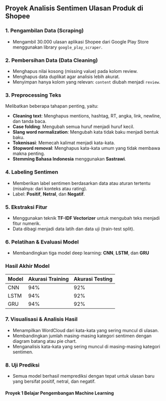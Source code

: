 ## Proyek Analisis Sentimen Ulasan Produk di Shopee  

### 1. **Pengambilan Data (Scraping)**
- Mengambil 30.000 ulasan aplikasi Shopee dari Google Play Store menggunakan library `google_play_scraper`.

### 2. **Pembersihan Data (Data Cleaning)**
- Menghapus nilai kosong (missing value) pada kolom review.
- Menghapus data duplikat agar analisis lebih akurat.
- Menyimpan hanya kolom yang relevan: `content` diubah menjadi `review`.

### 3. **Preprocessing Teks**
Melibatkan beberapa tahapan penting, yaitu:
- **Cleaning text**: Menghapus mentions, hashtag, RT, angka, link, newline, dan tanda baca.
- **Case folding**: Mengubah semua huruf menjadi huruf kecil.
- **Slang word normalization**: Mengubah kata tidak baku menjadi bentuk baku.
- **Tokenisasi**: Memecah kalimat menjadi kata-kata.
- **Stopword removal**: Menghapus kata-kata umum yang tidak membawa makna penting.
- **Stemming Bahasa Indonesia** menggunakan **Sastrawi**.

### 4. **Labeling Sentimen**
- Memberikan label sentimen berdasarkan data atau aturan tertentu (misalnya: dari konteks atau rating).
- Label: **Positif**, **Netral**, dan **Negatif**.

### 5. **Ekstraksi Fitur**
- Menggunakan teknik **TF-IDF Vectorizer** untuk mengubah teks menjadi fitur numerik.
- Data dibagi menjadi data latih dan data uji (train-test split).

### 6. **Pelatihan & Evaluasi Model**
- Membandingkan tiga model deep learning: **CNN**, **LSTM**, dan **GRU**

### Hasil Akhir Model

| Model | Akurasi Training | Akurasi Testing |
|-------|------------------|-----------------|
| CNN   | 94%              | 92%             |
| LSTM  | 94%              | 92%             |
| GRU   | 94%              | 92%             |

### 7. **Visualisasi & Analisis Hasil**
- Menampilkan WordCloud dari kata-kata yang sering muncul di ulasan.
- Membandingkan jumlah masing-masing kategori sentimen dengan diagram batang atau pie chart.
- Menganalisis kata-kata yang sering muncul di masing-masing kategori sentimen.


### 8. Uji Prediksi
- Semua model berhasil memprediksi dengan tepat untuk ulasan baru yang bersifat positif, netral, dan negatif.




#### Proyek 1 Belajar Pengembangan Machine Learning
